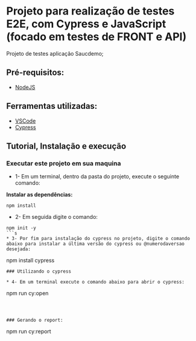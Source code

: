 # Projeto para realização de testes E2E, com Cypress e JavaScript (focado em testes de FRONT e API)

Projeto de testes aplicação Saucdemo;

## Pré-requisitos:
- [NodeJS](https://nodejs.org/en/download/ "NodeJS")

## Ferramentas utilizadas:
- [VSCode](https://code.visualstudio.com/ "VSCode")
- [Cypress](https://www.npmjs.com/package/cypress "Cypress")

## Tutorial, Instalação e execução

### Executar este projeto em sua maquina

* 1- Em um terminal, dentro da pasta do projeto, execute o seguinte comando:

**Instalar as dependências:**  
```
npm install
```
*  2- Em seguida digite o comando:
```
npm init -y
```s
* 3- Por fim para instalação do cypress no projeto, digite o comando abaixo para instalar a última versão do cypress ou @numerodaversao desejada:

```
npm install cypress
```
### Utilizando o cypress

* 4- Em um terminal execute o comando abaixo para abrir o cypress:
```
npm run cy:open 
```



### Gerando o report:  
```
npm run cy:report
```